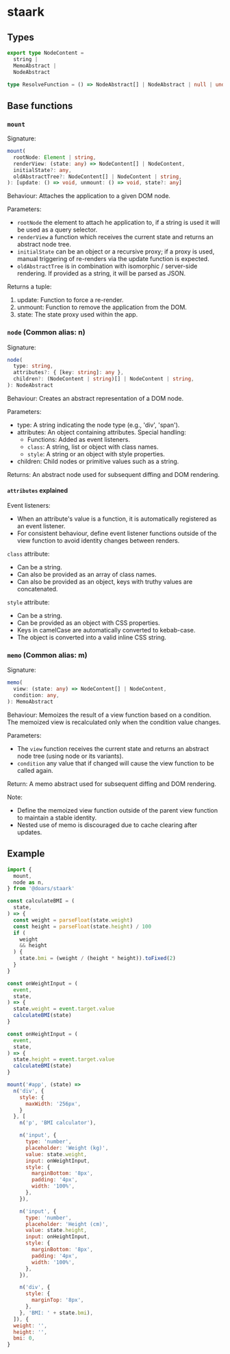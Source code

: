 # staark

## Types

```TypeScript
export type NodeContent =
  string |
  MemoAbstract |
  NodeAbstract

type ResolveFunction = () => NodeAbstract[] | NodeAbstract | null | undefined
```

## Base functions

### `mount`

Signature:
```TypeScript
mount(
  rootNode: Element | string,
  renderView: (state: any) => NodeContent[] | NodeContent,
  initialState?: any,
  oldAbstractTree?: NodeContent[] | NodeContent | string,
): [update: () => void, unmount: () => void, state?: any]
```

Behaviour: Attaches the application to a given DOM node.

Parameters:
- `rootNode` the element to attach he application to, if a string is used it will be used as a query selector.
- `renderView` a function which receives the current state and returns an abstract node tree.
- `initialState` can be an object or a recursive proxy; if a proxy is used, manual triggering of re-renders via the update function is expected.
- `oldAbstractTree` is in combination with isomorphic / server-side rendering. If provided as a string, it will be parsed as JSON.

Returns a tuple:
  1. update: Function to force a re-render.
  2. unmount: Function to remove the application from the DOM.
  3. state: The state proxy used within the app.

### `node` (Common alias: n)

Signature:
```TypeScript
node(
  type: string,
  attributes?: { [key: string]: any },
  children?: (NodeContent | string)[] | NodeContent | string,
): NodeAbstract
```

Behaviour: Creates an abstract representation of a DOM node.

Parameters:
- type: A string indicating the node type (e.g., 'div', 'span').
- attributes: An object containing attributes. Special handling:
  - Functions: Added as event listeners.
  - `class`: A string, list or object with class names.
  - `style`: A string or an object with style properties.
- children: Child nodes or primitive values such as a string.

Returns: An abstract node used for subsequent diffing and DOM rendering.

#### `attributes` explained

Event listeners:
- When an attribute's value is a function, it is automatically registered as an event listener.
- For consistent behaviour, define event listener functions outside of the view function to avoid identity changes between renders.

`class` attribute:
- Can be a string.
- Can also be provided as an array of class names.
- Can also be provided as an object, keys with truthy values are concatenated.

`style` attribute:
- Can be a string.
- Can be provided as an object with CSS properties.
- Keys in camelCase are automatically converted to kebab-case.
- The object is converted into a valid inline CSS string.

### `memo` (Common alias: m)

Signature:
```TypeScript
memo(
  view: (state: any) => NodeContent[] | NodeContent,
  condition: any,
): MemoAbstract
```

Behaviour: Memoizes the result of a view function based on a condition. The memoized view is recalculated only when the condition value changes.

Parameters:
- The `view` function receives the current state and returns an abstract node tree (using node or its variants).
- `condition` any value that if changed will cause the view function to be called again.

Return: A memo abstract used for subsequent diffing and DOM rendering.

Note:
- Define the memoized view function outside of the parent view function to maintain a stable identity.
- Nested use of memo is discouraged due to cache clearing after updates.

## Example

```JavaScript
import {
  mount,
  node as n,
} from '@doars/staark'

const calculateBMI = (
  state,
) => {
  const weight = parseFloat(state.weight)
  const height = parseFloat(state.height) / 100
  if (
    weight
    && height
  ) {
    state.bmi = (weight / (height * height)).toFixed(2)
  }
}

const onWeightInput = (
  event,
  state,
) => {
  state.weight = event.target.value
  calculateBMI(state)
}

const onHeightInput = (
  event,
  state,
) => {
  state.height = event.target.value
  calculateBMI(state)
}

mount('#app', (state) =>
  n('div', {
    style: {
      maxWidth: '256px',
    }
  }, [
    n('p', 'BMI calculator'),

    n('input', {
      type: 'number',
      placeholder: 'Weight (kg)',
      value: state.weight,
      input: onWeightInput,
      style: {
        marginBottom: '8px',
        padding: '4px',
        width: '100%',
      },
    }),

    n('input', {
      type: 'number',
      placeholder: 'Height (cm)',
      value: state.height,
      input: onHeightInput,
      style: {
        marginBottom: '8px',
        padding: '4px',
        width: '100%',
      },
    }),

    n('div', {
      style: {
        marginTop: '8px',
      },
    }, 'BMI: ' + state.bmi),
  ]), {
  weight: '',
  height: '',
  bmi: 0,
}
```
